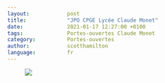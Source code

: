 ```yaml
---
layout:            post
title:             "JPO CPGE Lycée Claude Monet"
date:              2021-01-17 12:27:00 +0100
tags:              Portes-ouvertes Claude Monet
category:          Portes-ouvertes
author:            scotthamilton
language:          fr
---
```


<div class="album">
   <figure>
      <img src="{{ "/media/img/CLAUDE-MONET/JPO-CPGE-2021-MONET.jpg" | absolute_url }}" />
   </figure>
</div>
